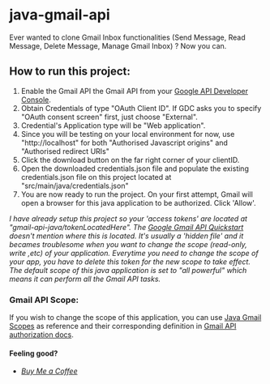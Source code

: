 # java-gmail-api
Ever wanted to clone Gmail Inbox functionalities (Send Message, Read Message, Delete Message, Manage Gmail Inbox) ? Now you can.

## How to run this project:

1. Enable the Gmail API the Gmail API from your [Google API Developer Console](https://console.developers.google.com/). 
2. Obtain Credentials of type "OAuth Client ID". If GDC asks you to specify "OAuth consent screen" first, just choose "External".
3. Credential's Application type will be "Web application".
4. Since you will be testing on your local environment for now, use "http://localhost" for both "Authorised Javascript origins" and "Authorised redirect URIs"
5. Click the download button on the far right corner of your clientID.
6. Open the downloaded credentials.json file and populate the existing credentials.json file on this project located at "src/main/java/credentials.json"
7. You are now ready to run the project. On your first attempt, Gmail will open a browser for this java application to be authorized. Click 'Allow'.

*I have already setup this project so your 'access tokens' are located at "gmail-api-java/tokenLocatedHere".  The [Google Gmail API Quickstart](https://developers.google.com/gmail/api/quickstart/java) doesn't mention where this is located. It's usually a 'hidden file' and it becames troublesome when you want to change the scope (read-only, write ,etc) of your application. Everytime you need to change the scope of your app, you have to delete this token for the new scope to take effect. The default scope of this java application is set to "all powerful" which means it can perform all the Gmail API tasks.*

### Gmail API Scope:

If you wish to change the scope of this application, you can use [Java Gmail Scopes](http://javadox.com/com.google.apis/google-api-services-gmail/v1-rev29-1.20.0/com/google/api/services/gmail/GmailScopes.html#MAIL_GOOGLE_COM) as reference and their corresponding definition in [Gmail API authorization docs](https://developers.google.com/gmail/api/auth/scopes).

#### Feeling good?
* *[Buy Me a Coffee](https://www.buymeacoffee.com/noogui)*
